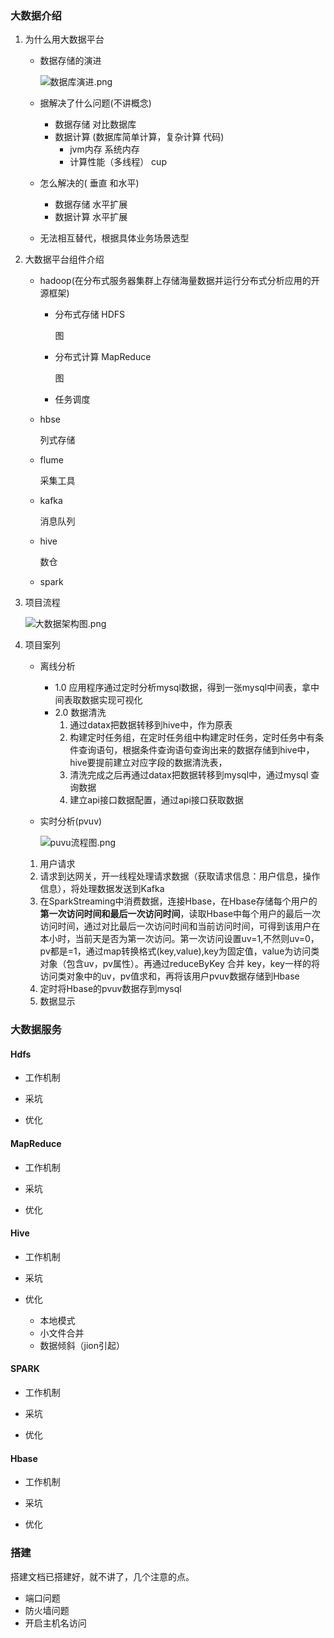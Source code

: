 ### 大数据介绍

1. 为什么用大数据平台

   - 数据存储的演进

     ![数据库演进.png](http://ww1.sinaimg.cn/large/0062TeRXgy1gdvgw5fp8kj30yw0f0my6.jpg)

   - 据解决了什么问题(不讲概念)
     - 数据存储     对比数据库
     - 数据计算   (数据库简单计算，复杂计算 代码) 
       - jvm内存 系统内存
       - 计算性能（多线程） cup
   - 怎么解决的( 垂直 和水平)
     - 数据存储 水平扩展
     - 数据计算 水平扩展
   - 无法相互替代，根据具体业务场景选型

2. 大数据平台组件介绍

   - hadoop(在分布式服务器集群上存储海量数据并运行分布式分析应用的开源框架)

     - 分布式存储 HDFS

       图

     - 分布式计算 MapReduce

       图

     - 任务调度

   - hbse

     列式存储

   - flume

     采集工具

   - kafka

     消息队列

   - hive

     数仓

   - spark

3. 项目流程

   ![大数据架构图.png](http://ww1.sinaimg.cn/large/0062TeRXgy1gdvly4myssj30zm0j5tbq.jpg)

4. 项目案列 

   - 离线分析

     - 1.0  应用程序通过定时分析mysql数据，得到一张mysql中间表，拿中间表取数据实现可视化
     - 2.0  数据清洗 
       1. 通过datax把数据转移到hive中，作为原表
       2. 构建定时任务组，在定时任务组中构建定时任务，定时任务中有条件查询语句，根据条件查询语句查询出来的数据存储到hive中，hive要提前建立对应字段的数据清洗表，
       3. 清洗完成之后再通过datax把数据转移到mysql中，通过mysql 查询数据 
       4. 建立api接口数据配置，通过api接口获取数据

   - 实时分析(pvuv)

     ![puvu流程图.png](http://ww1.sinaimg.cn/large/0062TeRXgy1gdvmpy27i2j30yu05qwez.jpg)

   1. 用户请求
   2. 请求到达网关，开一线程处理请求数据（获取请求信息：用户信息，操作信息），将处理数据发送到Kafka
   3. 在SparkStreaming中消费数据，连接Hbase，在Hbase存储每个用户的**第一次访问时间和最后一次访问时间**，读取Hbase中每个用户的最后一次访问时间，通过对比最后一次访问时间和当前访问时间，可得到该用户在本小时，当前天是否为第一次访问。第一次访问设置uv=1,不然则uv=0，pv都是=1，通过map转换格式(key,value),key为固定值，value为访问类对象（包含uv，pv属性）。再通过reduceByKey 合并 key，key一样的将访问类对象中的uv，pv值求和，再将该用户pvuv数据存储到Hbase
   4. 定时将Hbase的pvuv数据存到mysql
   5. 数据显示

### 大数据服务

#### Hdfs

- 工作机制  

- 采坑 
- 优化 

#### MapReduce

- 工作机制  

- 采坑 
- 优化 

#### Hive

- 工作机制  

- 采坑 
- 优化 
  - 本地模式
  - 小文件合并
  - 数据倾斜（jion引起）

#### SPARK

- 工作机制  

- 采坑 
- 优化 

#### Hbase

- 工作机制  

- 采坑 
- 优化 

### 搭建 

搭建文档已搭建好，就不讲了，几个注意的点。

- 端口问题
- 防火墙问题
- 开启主机名访问